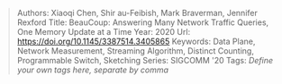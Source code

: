 > Authors: Xiaoqi Chen, Shir au-Feibish, Mark Braverman, Jennifer Rexford
> Title: BeauCoup: Answering Many Network Traffic Queries, One Memory Update at a Time
> Year: 2020
> Url: https://doi.org/10.1145/3387514.3405865
> Keywords: Data Plane, Network Measurement, Streaming Algorithm, Distinct Counting, Programmable Switch, Sketching
> Series: SIGCOMM '20
> Tags: *Define your own tags here, separate by comma*